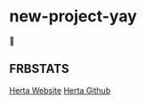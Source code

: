 # new-project-yay
🤫

## FRBSTATS
[Herta Website](https://www.herta-experiment.org/frbstats/)
[Herta Github](https://github.com/HeRTA/FRBSTATS)
